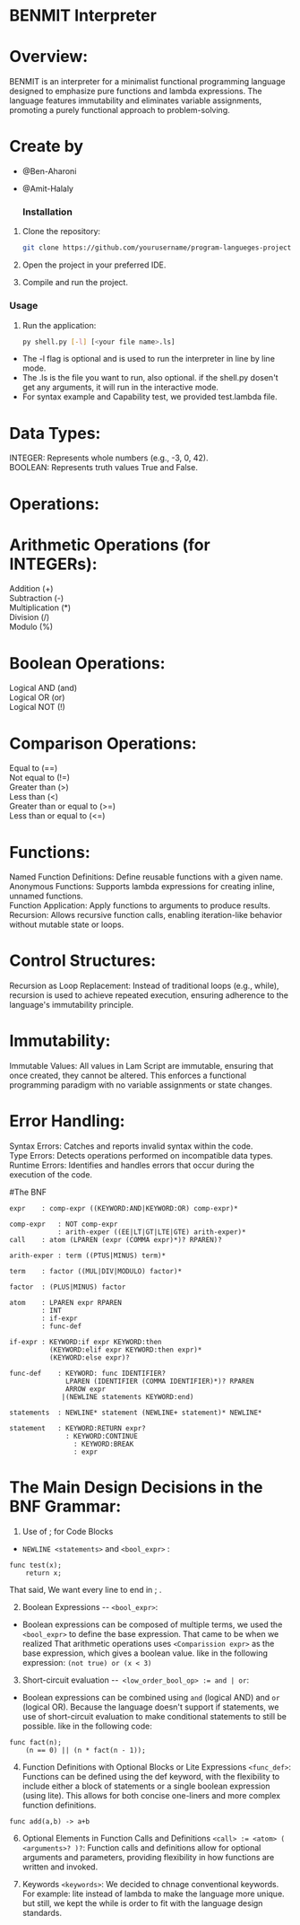 # BENMIT Interpreter

# Overview:
BENMIT is an interpreter for a minimalist functional programming language designed to emphasize pure functions and lambda expressions.
The language features immutability and eliminates variable assignments, promoting a purely functional approach to problem-solving.
# Create by
- @Ben-Aharoni
- @Amit-Halaly

  ### Installation

1. Clone the repository:

   ```bash
   git clone https://github.com/yourusername/program-langueges-project.git
   ```

2. Open the project in your preferred IDE.

3. Compile and run the project.

### Usage

1. Run the application:

   ```bash
   py shell.py [-l] [<your file name>.ls]
   ```
- The -l flag is optional and is used to run the interpreter in line by line mode.
- The <your file name>.ls is the file you want to run, also optional. if the shell.py dosen't get any arguments, it will run in the interactive mode.
- For syntax example and Capability test, we provided test.lambda file.
   
# Data Types:
INTEGER: Represents whole numbers (e.g., -3, 0, 42).\
BOOLEAN: Represents truth values True and False.

# Operations:

# Arithmetic Operations (for INTEGERs):
Addition (+)\
Subtraction (-)\
Multiplication (*)\
Division (/)\
Modulo (%)

# Boolean Operations:
Logical AND (and)\
Logical OR (or)\
Logical NOT (!)

# Comparison Operations:
Equal to (==)\
Not equal to (!=)\
Greater than (>)\
Less than (<)\
Greater than or equal to (>=)\
Less than or equal to (<=)

# Functions:
Named Function Definitions: Define reusable functions with a given name.\
Anonymous Functions: Supports lambda expressions for creating inline, unnamed functions.\
Function Application: Apply functions to arguments to produce results.\
Recursion: Allows recursive function calls, enabling iteration-like behavior without mutable state or loops.

# Control Structures:
Recursion as Loop Replacement: Instead of traditional loops (e.g., while), recursion is used to achieve repeated execution, ensuring adherence to the language's immutability principle.

# Immutability:
Immutable Values: All values in Lam Script are immutable, ensuring that once created, they cannot be altered. This enforces a functional programming paradigm with no variable assignments or state changes.

# Error Handling:
Syntax Errors: Catches and reports invalid syntax within the code.\
Type Errors: Detects operations performed on incompatible data types.\
Runtime Errors: Identifies and handles errors that occur during the execution of the code.

#The BNF
```
expr    : comp-expr ((KEYWORD:AND|KEYWORD:OR) comp-expr)*

comp-expr   : NOT comp-expr
            : arith-exper ((EE|LT|GT|LTE|GTE) arith-exper)*
call    : atom (LPAREN (expr (COMMA expr)*)? RPAREN)?

arith-exper : term ((PTUS|MINUS) term)*

term    : factor ((MUL|DIV|MODULO) factor)*

factor  : (PLUS|MINUS) factor

atom    : LPAREN expr RPAREN
        : INT
        : if-expr
        : func-def

if-expr : KEYWORD:if expr KEYWORD:then
          (KEYWORD:elif expr KEYWORD:then expr)*
          (KEYWORD:else expr)?

func-def    : KEYWORD: func IDENTIFIER?
              LPAREN (IDENTIFIER (COMMA IDENTIFIER)*)? RPAREN
              ARROW expr
             |(NEWLINE statements KEYWORD:end)

statements  : NEWLINE* statement (NEWLINE+ statement)* NEWLINE*

statement	: KEYWORD:RETURN expr?
		      : KEYWORD:CONTINUE
			    : KEYWORD:BREAK
			    : expr
```

# The Main Design Decisions in the BNF Grammar:
1. Use of ; for Code Blocks
- `NEWLINE <statements>`  and `<bool_expr>` :
```
func test(x); 
    return x;
```
That said, We  want every line to end in ; .

2. Boolean Expressions
-- `<bool_expr>`:
- Boolean expressions can be composed of multiple terms, we used the `<bool_expr>` to define the base expression. That came to be when we realized That arithmetic operations uses `<Comparission expr>` as the base expression, which gives a boolean value. like in the following expression:
```(not true) or (x < 3)```

3. Short-circuit evaluation
--` <low_order_bool_op> := and | or`:
- Boolean expressions can be combined using `and` (logical AND) and `or` (logical OR). Because the language doesn't support if statements, we use of short-circuit evaluation to make conditional statements to still be possible. like in the following code:
```
func fact(n);
    (n == 0) || (n * fact(n - 1));
```

4. Function Definitions with Optional Blocks or Lite Expressions
`<func_def>`:
Functions can be defined using the def keyword, with the flexibility to include either a block of statements or a single boolean expression (using lite). This allows for both concise one-liners and more complex function definitions.
```
func add(a,b) -> a+b
```
6. Optional Elements in Function Calls and Definitions
`<call> := <atom> ( <arguments>? )?`:
Function calls and definitions allow for optional arguments and parameters, providing flexibility in how functions are written and invoked.

7. Keywords
`<keywords>`:
We decided to chnage conventional keywords. For example: lite instead of lambda to make the language more unique. but still, we kept the while is order to fit with the language design standards.
